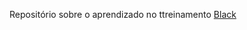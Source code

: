 Repositório sobre o aprendizado no ttreinamento <a href="https://black.onebitcode.com/" target="_blank">Black</a>
